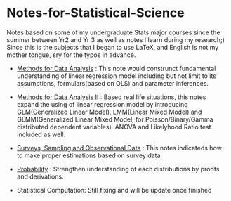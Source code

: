 # Notes-for-Statistical-Science

Notes based on some of my undergraduate Stats major courses since the summer between Yr2 and Yr 3 as well as notes I learn during my research;) Since this is the subjects that I began to use LaTeX, and English is not my mother tongue, sry for the typos in advance.

- [Methods for Data Analysis](https://github.com/HaoyueTan/Notes-for-Statistical-Science/blob/main/Methods%20for%20Data%20Analysis%20I%20%26%20II/STA302%20Lecture%20Notes.pdf) : This note would construnct fundamental understanding of linear regression model including but not limit to its assumptions, formulars(based on OLS) and parameter inferences. 

- [Methods for Data Analysis II](https://github.com/HaoyueTan/Notes-for-Statistical-Science/blob/main/Methods%20for%20Data%20Analysis%20I%20%26%20II/STA303%20Lecture%20Notes.pdf) : Based real life situations, this notes expand the using of linear regression model by introducing GLM(Generalized Linear Model), LMM(Linear Mixed Model) and GLMM(Generalized Linear Mixed Model, for Poisson/Binary/Gamma distributed dependent variables). ANOVA and Likelyhood Ratio test included as well. 

- [Surveys, Sampling and Observational Data](https://github.com/HaoyueTan/Notes-for-Statistical-Science/blob/main/Surveys,%20Sampling%20and%20Observational%20Data/STA304%20Lecture%20Notes.tex) : This notes indicateds how to make proper estimations based on survey data. 

- [Probability](https://github.com/HaoyueTan/Notes-for-Statistical-Science/blob/main/Probability/STA347%20Lecture%20notes.tex) : Strengthen understanding of each distributions by proofs and derivations. 

- Statistical Computation: Still fixing and will be update once finished
